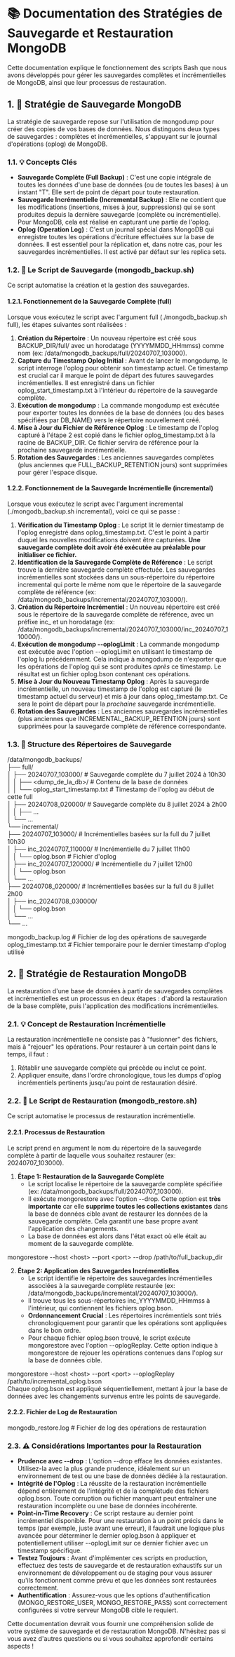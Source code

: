 # **📚 Documentation des Stratégies de Sauvegarde et Restauration MongoDB**

Cette documentation explique le fonctionnement des scripts Bash que nous avons développés pour gérer les sauvegardes complètes et incrémentielles de MongoDB, ainsi que leur processus de restauration.

## **1\. 💾 Stratégie de Sauvegarde MongoDB**

La stratégie de sauvegarde repose sur l'utilisation de mongodump pour créer des copies de vos bases de données. Nous distinguons deux types de sauvegardes : complètes et incrémentielles, s'appuyant sur le journal d'opérations (oplog) de MongoDB.

### **1.1. 💡 Concepts Clés**

* **Sauvegarde Complète (Full Backup)** : C'est une copie intégrale de toutes les données d'une base de données (ou de toutes les bases) à un instant "T". Elle sert de point de départ pour toute restauration.  
* **Sauvegarde Incrémentielle (Incremental Backup)** : Elle ne contient que les modifications (insertions, mises à jour, suppressions) qui se sont produites depuis la dernière sauvegarde (complète ou incrémentielle). Pour MongoDB, cela est réalisé en capturant une partie de l'oplog.  
* **Oplog (Operation Log)** : C'est un journal spécial dans MongoDB qui enregistre toutes les opérations d'écriture effectuées sur la base de données. Il est essentiel pour la réplication et, dans notre cas, pour les sauvegardes incrémentielles. Il est activé par défaut sur les replica sets.

### **1.2. 📜 Le Script de Sauvegarde (mongodb\_backup.sh)**

Ce script automatise la création et la gestion des sauvegardes.

#### **1.2.1. Fonctionnement de la Sauvegarde Complète (full)**

Lorsque vous exécutez le script avec l'argument full (./mongodb\_backup.sh full), les étapes suivantes sont réalisées :

1. **Création du Répertoire** : Un nouveau répertoire est créé sous BACKUP\_DIR/full/ avec un horodatage (YYYYMMDD\_HHmmss) comme nom (ex: /data/mongodb\_backups/full/20240707\_103000).  
2. **Capture du Timestamp Oplog Initial** : Avant de lancer le mongodump, le script interroge l'oplog pour obtenir son timestamp actuel. Ce timestamp est crucial car il marque le point de départ des futures sauvegardes incrémentielles. Il est enregistré dans un fichier oplog\_start\_timestamp.txt à l'intérieur du répertoire de la sauvegarde complète.  
3. **Exécution de mongodump** : La commande mongodump est exécutée pour exporter toutes les données de la base de données (ou des bases spécifiées par DB\_NAME) vers le répertoire nouvellement créé.  
4. **Mise à Jour du Fichier de Référence Oplog** : Le timestamp de l'oplog capturé à l'étape 2 est copié dans le fichier oplog\_timestamp.txt à la racine de BACKUP\_DIR. Ce fichier servira de référence pour la prochaine sauvegarde incrémentielle.  
5. **Rotation des Sauvegardes** : Les anciennes sauvegardes complètes (plus anciennes que FULL\_BACKUP\_RETENTION jours) sont supprimées pour gérer l'espace disque.

#### **1.2.2. Fonctionnement de la Sauvegarde Incrémentielle (incremental)**

Lorsque vous exécutez le script avec l'argument incremental (./mongodb\_backup.sh incremental), voici ce qui se passe :

1. **Vérification du Timestamp Oplog** : Le script lit le dernier timestamp de l'oplog enregistré dans oplog\_timestamp.txt. C'est le point à partir duquel les nouvelles modifications doivent être capturées. **Une sauvegarde complète doit avoir été exécutée au préalable pour initialiser ce fichier.**  
2. **Identification de la Sauvegarde Complète de Référence** : Le script trouve la dernière sauvegarde complète effectuée. Les sauvegardes incrémentielles sont stockées dans un sous-répertoire du répertoire incremental qui porte le même nom que le répertoire de la sauvegarde complète de référence (ex: /data/mongodb\_backups/incremental/20240707\_103000/).  
3. **Création du Répertoire Incrémentiel** : Un nouveau répertoire est créé sous le répertoire de la sauvegarde complète de référence, avec un préfixe inc\_ et un horodatage (ex: /data/mongodb\_backups/incremental/20240707\_103000/inc\_20240707\_110000/).  
4. **Exécution de mongodump \--oplogLimit** : La commande mongodump est exécutée avec l'option \--oplogLimit en utilisant le timestamp de l'oplog lu précédemment. Cela indique à mongodump de n'exporter que les opérations de l'oplog qui se sont produites *après* ce timestamp. Le résultat est un fichier oplog.bson contenant ces opérations.  
5. **Mise à Jour du Nouveau Timestamp Oplog** : Après la sauvegarde incrémentielle, un nouveau timestamp de l'oplog est capturé (le timestamp actuel du serveur) et mis à jour dans oplog\_timestamp.txt. Ce sera le point de départ pour la *prochaine* sauvegarde incrémentielle.  
6. **Rotation des Sauvegardes** : Les anciennes sauvegardes incrémentielles (plus anciennes que INCREMENTAL\_BACKUP\_RETENTION jours) sont supprimées pour la sauvegarde complète de référence correspondante.

### **1.3. 📁 Structure des Répertoires de Sauvegarde**

/data/mongodb\_backups/  
├── full/  
│   ├── 20240707\_103000/          \# Sauvegarde complète du 7 juillet 2024 à 10h30  
│   │   ├── \<dump\_de\_la\_db\>/      \# Contenu de la base de données  
│   │   └── oplog\_start\_timestamp.txt \# Timestamp de l'oplog au début de cette full  
│   ├── 20240708\_020000/          \# Sauvegarde complète du 8 juillet 2024 à 2h00  
│   │   ├── ...  
│   └── ...  
└── incremental/  
    ├── 20240707\_103000/          \# Incrémentielles basées sur la full du 7 juillet 10h30  
    │   ├── inc\_20240707\_110000/  \# Incrémentielle du 7 juillet 11h00  
    │   │   └── oplog.bson        \# Fichier d'oplog  
    │   ├── inc\_20240707\_120000/  \# Incrémentielle du 7 juillet 12h00  
    │   │   └── oplog.bson  
    │   └── ...  
    ├── 20240708\_020000/          \# Incrémentielles basées sur la full du 8 juillet 2h00  
    │   ├── inc\_20240708\_030000/  
    │   │   └── oplog.bson  
    │   └── ...  
    └── ...

mongodb\_backup.log               \# Fichier de log des opérations de sauvegarde  
oplog\_timestamp.txt              \# Fichier temporaire pour le dernier timestamp d'oplog utilisé

## **2\. 🔄 Stratégie de Restauration MongoDB**

La restauration d'une base de données à partir de sauvegardes complètes et incrémentielles est un processus en deux étapes : d'abord la restauration de la base complète, puis l'application des modifications incrémentielles.

### **2.1. 💡 Concept de Restauration Incrémentielle**

La restauration incrémentielle ne consiste pas à "fusionner" des fichiers, mais à "rejouer" les opérations. Pour restaurer à un certain point dans le temps, il faut :

1. Rétablir une sauvegarde complète qui précède ou inclut ce point.  
2. Appliquer ensuite, dans l'ordre chronologique, tous les dumps d'oplog incrémentiels pertinents jusqu'au point de restauration désiré.

### **2.2. 📜 Le Script de Restauration (mongodb\_restore.sh)**

Ce script automatise le processus de restauration incrémentielle.

#### **2.2.1. Processus de Restauration**

Le script prend en argument le nom du répertoire de la sauvegarde complète à partir de laquelle vous souhaitez restaurer (ex: 20240707\_103000).

1. **Étape 1: Restauration de la Sauvegarde Complète**  
   * Le script localise le répertoire de la sauvegarde complète spécifiée (ex: /data/mongodb\_backups/full/20240707\_103000).  
   * Il exécute mongorestore avec l'option \--drop. Cette option est **très importante** car elle **supprime toutes les collections existantes** dans la base de données cible avant de restaurer les données de la sauvegarde complète. Cela garantit une base propre avant l'application des changements.  
   * La base de données est alors dans l'état exact où elle était au moment de la sauvegarde complète.

mongorestore \--host \<host\> \--port \<port\> \--drop /path/to/full\_backup\_dir

2. **Étape 2: Application des Sauvegardes Incrémentielles**  
   * Le script identifie le répertoire des sauvegardes incrémentielles associées à la sauvegarde complète restaurée (ex: /data/mongodb\_backups/incremental/20240707\_103000/).  
   * Il trouve tous les sous-répertoires inc\_YYYYMMDD\_HHmmss à l'intérieur, qui contiennent les fichiers oplog.bson.  
   * **Ordonnancement Crucial** : Les répertoires incrémentiels sont triés chronologiquement pour garantir que les opérations sont appliquées dans le bon ordre.  
   * Pour chaque fichier oplog.bson trouvé, le script exécute mongorestore avec l'option \--oplogReplay. Cette option indique à mongorestore de rejouer les opérations contenues dans l'oplog sur la base de données cible.

mongorestore \--host \<host\> \--port \<port\> \--oplogReplay /path/to/incremental\_oplog.bson  
Chaque oplog.bson est appliqué séquentiellement, mettant à jour la base de données avec les changements survenus entre les points de sauvegarde.

#### **2.2.2. Fichier de Log de Restauration**

mongodb\_restore.log              \# Fichier de log des opérations de restauration

### **2.3. ⚠️ Considérations Importantes pour la Restauration**

* **Prudence avec \--drop** : L'option \--drop efface les données existantes. Utilisez-la avec la plus grande prudence, idéalement sur un environnement de test ou une base de données dédiée à la restauration.  
* **Intégrité de l'Oplog** : La réussite de la restauration incrémentielle dépend entièrement de l'intégrité et de la complétude des fichiers oplog.bson. Toute corruption ou fichier manquant peut entraîner une restauration incomplète ou une base de données incohérente.  
* **Point-in-Time Recovery** : Ce script restaure au dernier point incrémentiel disponible. Pour une restauration à un point précis dans le temps (par exemple, juste avant une erreur), il faudrait une logique plus avancée pour déterminer le dernier oplog.bson à appliquer et potentiellement utiliser \--oplogLimit sur ce dernier fichier avec un timestamp spécifique.  
* **Testez Toujours** : Avant d'implémenter ces scripts en production, effectuez des tests de sauvegarde et de restauration exhaustifs sur un environnement de développement ou de staging pour vous assurer qu'ils fonctionnent comme prévu et que les données sont restaurées correctement.  
* **Authentification** : Assurez-vous que les options d'authentification (MONGO\_RESTORE\_USER, MONGO\_RESTORE\_PASS) sont correctement configurées si votre serveur MongoDB cible le requiert.

Cette documentation devrait vous fournir une compréhension solide de votre système de sauvegarde et de restauration MongoDB. N'hésitez pas si vous avez d'autres questions ou si vous souhaitez approfondir certains aspects \!